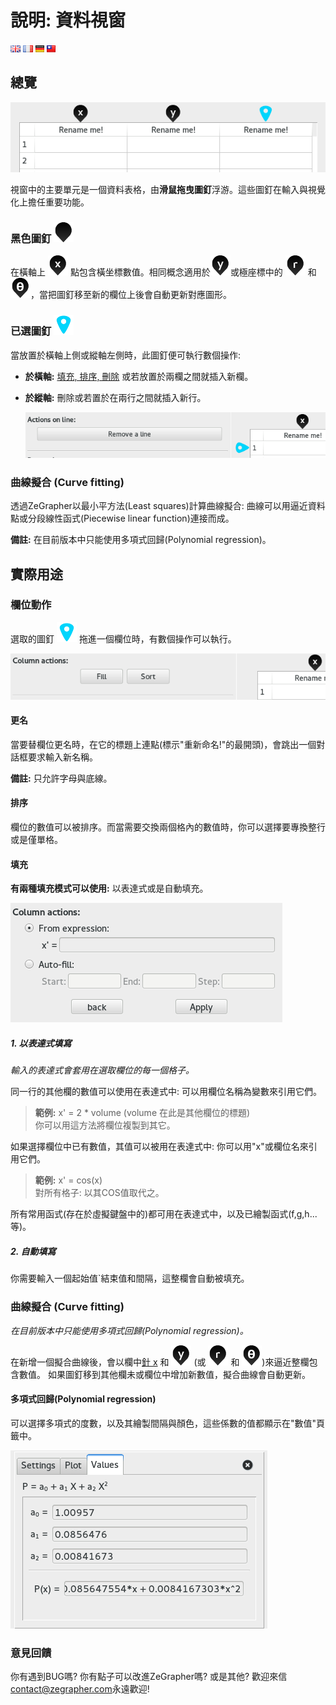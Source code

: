 # 說明: 資料視窗

[![english flag](english-icon.png)](data_help_en.html)
[![french flag](french-icon.png)](data_help_fr.html)
[![german flag](german-icon.png)](data_help_de.html)
[![taiwan flag](taiwan-icon.png)](data_help_zh.html)

## 總覽



![](pins_en.png)<br/>

視窗中的主要單元是一個資料表格，由**滑鼠拖曳圖釘**浮游。這些圖釘在輸入與視覺化上擔任重要功能。

### 黑色圖釘 ![基本圖釘](basePin.png)

 在橫軸上 ![釘 x](Xpin.png) 點包含橫坐標數值。相同概念適用於![釘 y](Ypin.png)或極座標中的 ![釘 r](Rpin.png) 和 ![釘 θ](Tetapin.png)，當把圖釘移至新的欄位上後會自動更新對應圖形。


### 已選圖釘 ![已選圖釘](selector.png)

當放置於橫軸上側或縱軸左側時，此圖釘便可執行數個操作:

* **於橫軸:** [填充, 排序, 刪除](#ColumnActions) 或若放置於兩欄之間就插入新欄。
* **於縱軸:** 刪除或若置於在兩行之間就插入新行。

    ![](lineActions_en.png)

### 曲線擬合 (Curve fitting)

透過ZeGrapher以最小平方法(Least squares)計算曲線擬合: 曲線可以用逼近資料點或分段線性函式(Piecewise linear function)連接而成。

**備註:** 在目前版本中只能使用多項式回歸(Polynomial regression)。


## 實際用途

### <a id=ColumnActions> 欄位動作</a>


選取的圖釘 ![圖釘選擇器](selector.png) 拖進一個欄位時，有數個操作可以執行。

![](columnActions_en.png)<br/>

#### 更名

當要替欄位更名時，在它的標題上連點(標示"重新命名!"的最開頭)，會跳出一個對話框要求輸入新名稱。

**備註:** 只允許字母與底線。

#### 排序

欄位的數值可以被排序。而當需要交換兩個格內的數值時，你可以選擇要專換整行或是僅單格。

#### 填充

**有兩種填充模式可以使用:** 以表達式或是自動填充。

![](columnFill_en.png)<br/>

##### 1. 以表達式填寫

_輸入的表達式會套用在選取欄位的每一個格子。_

同一行的其他欄的數值可以使用在表達式中: 可以用欄位名稱為變數來引用它們。


  > __範例:__ x' = 2 * volume (volume 在此是其他欄位的標題)<br/>
  > 你可以用這方法將欄位複製到其它。

如果選擇欄位中已有數值，其值可以被用在表達式中: 你可以用"x"或欄位名來引用它們。

  > __範例:__ x' = cos(x) <br/>
  > 對所有格子: 以其COS值取代之。

所有常用函式(存在於虛擬鍵盤中的)都可用在表達式中，以及已繪製函式(f,g,h... 等)。

##### 2. 自動填寫

你需要輸入一個起始值`結束值和間隔，這整欄會自動被填充。

### 曲線擬合 (Curve fitting)

_在目前版本中只能使用多項式回歸(Polynomial regression)。_

在新增一個擬合曲線後，會以欄中[針 x](Xpin.png) 和 ![針 y](Ypin.png) (或 ![針 r](Rpin.png) 和 ![針 teta](Tetapin.png))來逼近整欄包含數值。
如果圖釘移到其他欄未或欄位中增加新數值，擬合曲線會自動更新。


#### 多項式回歸(Polynomial regression)

可以選擇多項式的度數，以及其繪製間隔與顏色，這些係數的值都顯示在"數值"頁籤中。

![](polynomialCoefVals_en.png)

### 意見回饋

你有遇到BUG嗎? 你有點子可以改進ZeGrapher嗎? 或是其他? 歡迎來信[contact@zegrapher.com](mailto:contact@zegrapher.com)永遠歡迎!